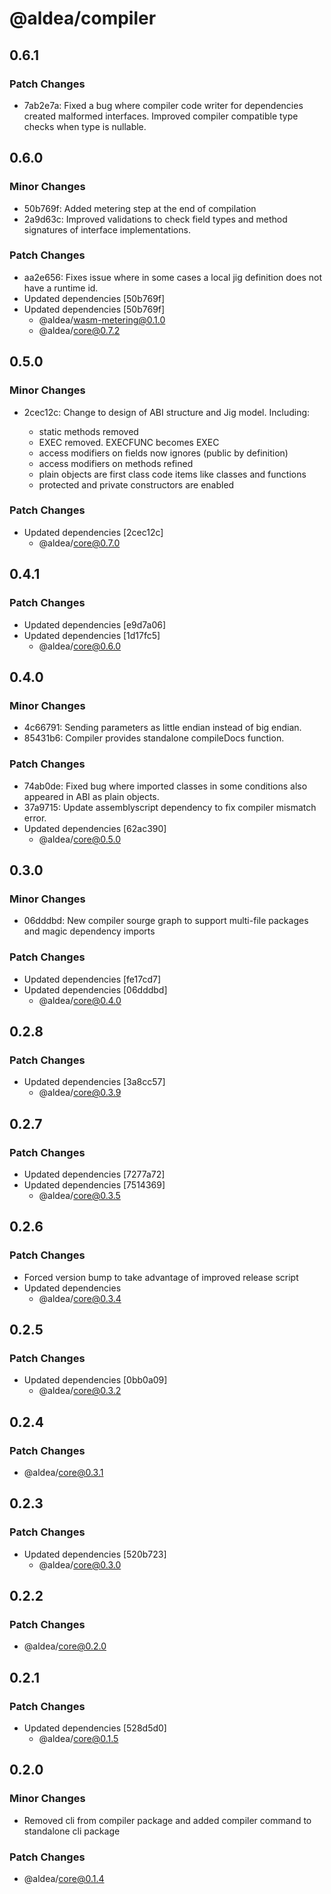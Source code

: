 # @aldea/compiler

## 0.6.1

### Patch Changes

- 7ab2e7a: Fixed a bug where compiler code writer for dependencies created malformed interfaces.
  Improved compiler compatible type checks when type is nullable.

## 0.6.0

### Minor Changes

- 50b769f: Added metering step at the end of compilation
- 2a9d63c: Improved validations to check field types and method signatures of interface implementations.

### Patch Changes

- aa2e656: Fixes issue where in some cases a local jig definition does not have a runtime id.
- Updated dependencies [50b769f]
- Updated dependencies [50b769f]
  - @aldea/wasm-metering@0.1.0
  - @aldea/core@0.7.2

## 0.5.0

### Minor Changes

- 2cec12c: Change to design of ABI structure and Jig model. Including:

  - static methods removed
  - EXEC removed. EXECFUNC becomes EXEC
  - access modifiers on fields now ignores (public by definition)
  - access modifiers on methods refined
  - plain objects are first class code items like classes and functions
  - protected and private constructors are enabled

### Patch Changes

- Updated dependencies [2cec12c]
  - @aldea/core@0.7.0

## 0.4.1

### Patch Changes

- Updated dependencies [e9d7a06]
- Updated dependencies [1d17fc5]
  - @aldea/core@0.6.0

## 0.4.0

### Minor Changes

- 4c66791: Sending parameters as little endian instead of big endian.
- 85431b6: Compiler provides standalone compileDocs function.

### Patch Changes

- 74ab0de: Fixed bug where imported classes in some conditions also appeared in ABI as plain objects.
- 37a9715: Update assemblyscript dependency to fix compiler mismatch error.
- Updated dependencies [62ac390]
  - @aldea/core@0.5.0

## 0.3.0

### Minor Changes

- 06dddbd: New compiler sourge graph to support multi-file packages and magic dependency imports

### Patch Changes

- Updated dependencies [fe17cd7]
- Updated dependencies [06dddbd]
  - @aldea/core@0.4.0

## 0.2.8

### Patch Changes

- Updated dependencies [3a8cc57]
  - @aldea/core@0.3.9

## 0.2.7

### Patch Changes

- Updated dependencies [7277a72]
- Updated dependencies [7514369]
  - @aldea/core@0.3.5

## 0.2.6

### Patch Changes

- Forced version bump to take advantage of improved release script
- Updated dependencies
  - @aldea/core@0.3.4

## 0.2.5

### Patch Changes

- Updated dependencies [0bb0a09]
  - @aldea/core@0.3.2

## 0.2.4

### Patch Changes

- @aldea/core@0.3.1

## 0.2.3

### Patch Changes

- Updated dependencies [520b723]
  - @aldea/core@0.3.0

## 0.2.2

### Patch Changes

- @aldea/core@0.2.0

## 0.2.1

### Patch Changes

- Updated dependencies [528d5d0]
  - @aldea/core@0.1.5

## 0.2.0

### Minor Changes

- Removed cli from compiler package and added compiler command to standalone cli package

### Patch Changes

- @aldea/core@0.1.4
